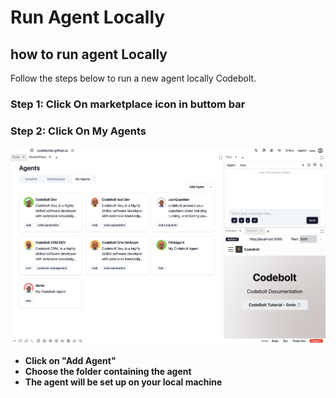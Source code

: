 # Run Agent Locally


## how to run agent Locally

Follow the steps below to run a new agent locally Codebolt.

### Step 1: Click On marketplace icon in buttom bar

### Step 2: Click On My Agents
![install agent](../../static/img/installAgent.png)
- **Click on "Add Agent"**
- **Choose the folder containing the agent**
- **The agent will be set up on your local machine**

